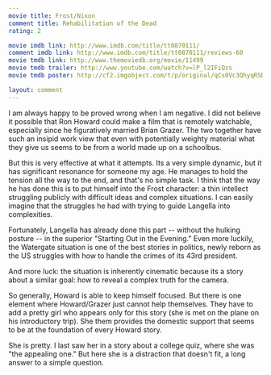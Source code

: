 ```yaml
---
movie title: Frost/Nixon
comment title: Rehabilitation of the Dead
rating: 2

movie imdb link: http://www.imdb.com/title/tt0870111/
comment imdb link: http://www.imdb.com/title/tt0870111/reviews-60
movie tmdb link: http://www.themoviedb.org/movie/11499
movie tmdb trailer: http://www.youtube.com/watch?v=lP_l2IFiQzs
movie tmdb poster: http://cf2.imgobject.com/t/p/original/qCs0Vc3QhyqRSDLCDinOai5CVT5.jpg

layout: comment
---
```


I am always happy to be proved wrong when I am negative. I did not believe it possible that Ron Howard could make a film that is remotely watchable, especially since he figuratively married Brian Grazer. The two together have such an insipid work view that even with potentially weighty material what they give us seems to be from a world made up on a schoolbus.

But this is very effective at what it attempts. Its a very simple dynamic, but it has significant resonance for someone my age. He manages to hold the tension all the way to the end, and that's no simple task. I think that the way he has done this is to put himself into the Frost character: a thin intellect struggling publicly with difficult ideas and complex situations. I can easily imagine that the struggles he had with trying to guide Langella into complexities.

Fortunately, Langella has already done this part -- without the hulking posture -- in the superior "Starting Out in the Evening." Even more luckily, the Watergate situation is one of the best stories in politics, newly reborn as the US struggles with how to handle the crimes of its 43rd president.

And more luck: the situation is inherently cinematic because its a story about a similar goal: how to reveal a complex truth for the camera. 

So generally, Howard is able to keep himself focused. But there is one element where Howard/Grazer just cannot help themselves. They have to add a pretty girl who appears only for this story (she is met on the plane on his introductory trip). She them provides the domestic support that seems to be at the foundation of every Howard story. 

She is pretty. I last saw her in a story about a college quiz, where she was "the appealing one." But here she is a distraction that doesn't fit, a long answer to a simple question.